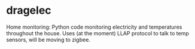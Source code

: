 # dragelec
Home monitoring: Python code monitoring electricity and temperatures throughout the house. Uses (at the moment) LLAP protocol to talk to temp sensors, will be moving to zigbee. 
